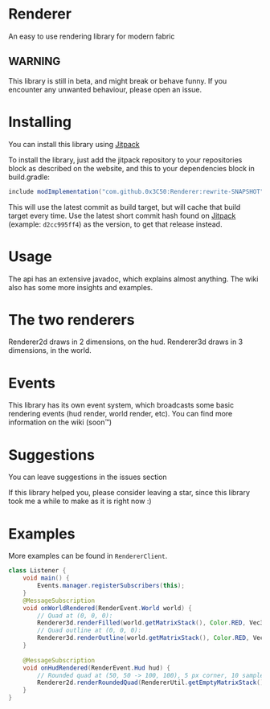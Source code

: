 # Renderer
An easy to use rendering library for modern fabric

## WARNING
This library is still in beta, and might break or behave funny. If you encounter any unwanted behaviour, please open an issue.

# Installing
You can install this library using [Jitpack](https://jitpack.io/)

To install the library, just add the jitpack repository to your repositories block as described on the website, and this to your dependencies block in build.gradle:

```groovy
include modImplementation("com.github.0x3C50:Renderer:rewrite-SNAPSHOT")
```
This will use the latest commit as build target, but will cache that build target every time. Use the latest short commit hash found on [Jitpack](https://jitpack.io/#0x3C50/Renderer) (example: `d2cc995ff4`) as the version, to get that release instead.

# Usage
The api has an extensive javadoc, which explains almost anything. The wiki also has some more insights and examples.

# The two renderers
Renderer2d draws in 2 dimensions, on the hud. Renderer3d draws in 3 dimensions, in the world.

# Events
This library has its own event system, which broadcasts some basic rendering events (hud render, world render, etc). You can find more information on the wiki (soon:tm:)

# Suggestions
You can leave suggestions in the issues section

If this library helped you, please consider leaving a star, since this library took me a while to make as it is right now :)

# Examples
More examples can be found in `RendererClient`.

```java
class Listener {
    void main() {
        Events.manager.registerSubscribers(this);
    }
    @MessageSubscription
    void onWorldRendered(RenderEvent.World world) {
        // Quad at (0, 0, 0):
        Renderer3d.renderFilled(world.getMatrixStack(), Color.RED, Vec3d.ZERO, new Vec3d(1, 1, 1));
        // Quad outline at (0, 0, 0):
        Renderer3d.renderOutline(world.getMatrixStack(), Color.RED, Vec3d.ZERO, new Vec3d(1, 1, 1));
    }
    
    @MessageSubscription
    void onHudRendered(RenderEvent.Hud hud) {
        // Rounded quad at (50, 50 -> 100, 100), 5 px corner, 10 samples
        Renderer2d.renderRoundedQuad(RendererUtil.getEmptyMatrixStack(), Color.WHITE, 50, 50, 100, 100, 5, 10);
    }
}
```